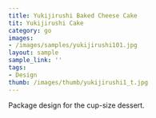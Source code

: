```yaml
---
title: Yukijirushi Baked Cheese Cake
tit: Yukijirushi Cake
category: go
images:
- /images/samples/yukijirushi101.jpg
layout: sample
sample_link: ''
tags:
- Design
thumb: /images/thumb/yukijirushi1_t.jpg
---
```

Package design for the cup-size dessert.
